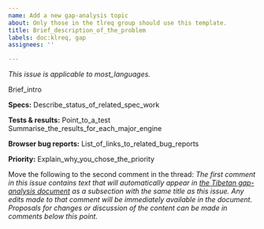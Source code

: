```yaml
---
name: Add a new gap-analysis topic
about: Only those in the tlreq group should use this template.
title: Brief_description_of_the_problem
labels: doc:klreq, gap
assignees: ''

---
```


<i class="meta">This issue is applicable to most_languages.</i>

Brief_intro

**Specs:**
Describe_status_of_related_spec_work

**Tests & results:**
Point_to_a_test
Summarise_the_results_for_each_major_engine

**Browser bug reports:**
List_of_links_to_related_bug_reports

**Priority:**
Explain_why_you_chose_the_priority

Move the following to the second comment in the thread:
_The first comment in this issue contains text that will automatically appear in [the Tibetan gap-analysis document](https://w3c.github.io/sealreq/gap-analysis/tibt-gap#XXX) as a subsection with the same title as this issue. Any edits made to that comment will be immediately available in the document. Proposals for changes or discussion of the content can be made in comments below this point._
